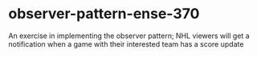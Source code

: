 # observer-pattern-ense-370
An exercise in implementing the observer pattern; NHL viewers will get a notification when a game with their interested team has a score update
